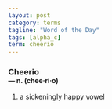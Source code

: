 ```yaml
---
layout: post
category: terms
tagline: "Word of the Day"
tags: [alpha_c]
term: cheerio
---
```


<h3>Cheerio<br/> <small>&mdash; n. (chee<span><span>&middot;</span></span>ri<span><span>&middot;</span></span>o)</small></h3>
<p><ol>
<li>a sickeningly happy vowel</li>
</ol></p>
